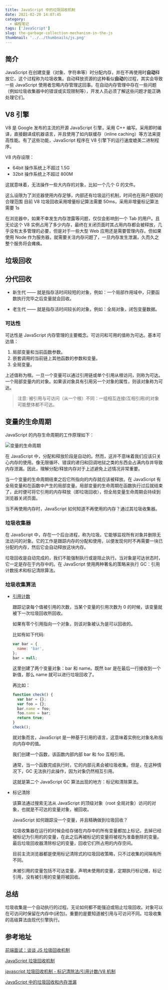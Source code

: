 ```yaml
---
title: JavaScript 中的垃圾回收机制
date: 2021-02-20 14:07:45
category:
  - 编程笔记
tags: ['JavaScript']
slug: the-garbage-collection-mechanism-in-the-js
thumbnail: '../../thumbnails/js.png'
---
```


## 简介

JavaScript 在创建变量（对象、字符串等）时分配内存，并在不再使用时**自动**释放它，这个过程称为垃圾收集。自动释放资源的这种看似**自动**的过程，其实会导致一些 JavaScript 使用者忽略内存管理这回事。在自动内存管理中存在一些问题（例如垃圾收集器中的错误或实现限制等），开发人员必须了解这些问题才能正确处理它们。

## V8 引擎

V8 是 Google 发布的主流的开源 JavaScript 引擎，采用 C++ 编写。采用即时编译，直接翻译成机器语言，并且使用了如内联缓存（inline caching）等方法来提高性能。有了这些功能，JavaScript 程序在 V8 引擎下的运行速度媲美二进制程序。

V8 内存设限：

- 64bit 操作系统上不超过 1.5G
- 32bit 操作系统上不超过 800M

这就意味着，无法操作一些大内存的对象，比如一个几个 G 的文件。

这么设限为了浏览器使用内存足够，内部还有垃圾运行机制，时间也在用户感知的合理范围
目前 V8 垃圾回收采用增量标记算法需要 50ms，采用非增量标记算法需要 1s

在浏览器中，如果不幸发生内存泄露等问题，仅仅会影响到一个 Tab 的用户。且无论这个 V8 实例占用了多少内存，最终在关闭页面时其占用内存都会被释放，几乎没有太多管理的必要，但是对于一些大型 Web 应用还是需要管理内存。但如果使用 Node 作为服务器，就需要关注内存问题了，一旦内存发生泄漏，久而久之整个服务将会瘫痪。

## 垃圾回收

## 分代回收

- 新生代 —— 就是指存活时间较短的对象，例如：一个局部作用域中，只要函数执行完毕之后变量就会回收。

- 老生代 —— 就是指存活时间较长的对象，例如：全局对象，闭包变量数据。

### 可达性

可达性是 JavaScript 内存管理的主要概念。可访问和可用的值称为可达。基本可达值：

1. 局部变量和当前函数参数。
2. 嵌套调用的当前链上其他函数的参数和变量。
3. 全局变量。

上述值称为根。一旦一个变量可以通过引用链或单个引用从根访问，则称为可达。
一个局部变量内的对象。如果该对象具有引用另一个对象的属性，则该对象称为可达。

> 注意: 被引用与可访问（从一个根）不同：一组相互连接(互相引用)的对象可能整体都不可达。

## 变量的生命周期

JavaScript 的内存生命周期的工作原理如下：

![变量的生命周期](https://cdn.clearlywind.com/blog-images/images/var-life-cycle.png)

在 JavaScript 中，分配和释放阶段是自动的。然而，这并不意味着我们应该只关心内存的使用。像无限循环、错误的递归和回调地狱之类的东西会占满内存并导致内存泄漏。因此，理解分配/释放内存对于上述避免上述情况非常重要。

当一个变量的生命周期结束之后它所指向的内存就应该被释放。在 JavaScript 有全局变量和在函数中产生的局部变量。局部变量的生命周期在函数执行过后就结束了，此时便可将它引用的内存释放（即垃圾回收），但全局变量生命周期会持续到浏览器关闭页面。

当不再使用内存时，JavaScript 如何知道不再使用的内存？通过其垃圾收集器。

### 垃圾收集器

在 JavaScript 中，存在一个后台进程，称为垃圾。它能够监视所有对象并删除无法访问的对象。它的工作是跟踪内存的分配和使用，以便发现何时不再需要一块已分配的内存，然后它会自动释放这块内存。

垃圾回收是自动完成的，我们不能强制执行或是阻止执行。当对象是可达状态时，它一定是存在于内存中的。在 JavaScript 使用两种著名的策略来执行 GC：引用计数技术和标记清除算法。

### 垃圾收集算法

- [引用计数](https://zh.wikipedia.org/wiki/引用计数)

  跟踪记录每个值被引用的次数，当某个变量的引用次数为 0 的时候，该变量就被下一次垃圾回收所回收。

  如果有零个引用指向一个对象，则该对象被认为是可以回收的。

  比如有如下代码:

  ```js
  var bar = {
    name: 'bar',
  };
  bar = null;
  ```

  这里创建了两个变量对象：bar 和 name。既然 bar 是在最后一行接收到一个新值，那么 name 就可以进行垃圾回收了。

  再比如：

  ```js
  function check() {
    var bar = {};
    var foo = {};
    bar.name = foo;
    foo.name = bar;
    return true;
  }
  check();
  ```

  就对象而言，JavaScript 是一种基于引用的语言，这意味着实例化对象名称指向内存中的值。

  我们创建一个函数，该函数内部内部 bar 和 foo 互相引用。

  通常，当一个函数完成执行时，它的内部元素会被垃圾收集。但是，在这种情况下，GC 无法执行此操作，因为对象仍然相互引用。

  这就是第二个 JavaScript GC 算法出现的地方：标记和清除算法。

- 标记清除

  该算法通过搜索无法从 JavaScript 的顶级对象（root 全局对象）访问的对象，也就是不可达的变量对象，被回收。

  JavaScript 如何跟踪没一个变量，并且精确做到垃圾回收？

  垃圾收集器在运行的时候会给存储在内存中的所有变量都加上标记，去掉已经被标记为引用的的变量，在此之后再被标记的变量将被视为准备删除的变量。最后垃圾回收器清除标记的变量，回收它们所占用的内存空间。

  目前主流浏览器都是使用标记清除式的垃圾回收策略，只不过收集的间隔有所不同。

  未被引用的变量包括不可达变量，声明未使用的变量，定期执行标记根，标记引用，没有被引用的变量将被回收。

## 总结

垃圾收集是一个自动执行的过程。无论如何都不能强迫或阻止垃圾回收。对象可以在可访问时保留在内存中(闭包)。重要的是要知道被引用与可访问不同。垃圾收集的高级算法由现代引擎执行。

## 参考地址

[前端面试：谈谈 JS 垃圾回收机制](https://segmentfault.com/a/1190000018605776)

[JavaScript 垃圾回收机制](https://zhuanlan.zhihu.com/p/60336501)

[javascript 垃圾回收机制 - 标记清除法/引用计数/V8 机制](https://segmentfault.com/a/1190000019276047)

[JavaScript 中的垃圾回收和内存泄漏](https://blog.fundebug.com/2019/04/30/javascript-memory-management/)
